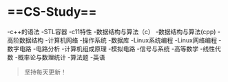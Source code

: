 # ==CS-Study==
-c++的语法
-STL容器
-c11特性
-数据结构与算法（c）
-数据结构与算法(cpp)
-高阶数据结构
-计算机网络
-操作系统
-数据库
-Linux系统编程
-Linux网络编程
-数字电路
-电路分析
-计算机组成原理
-模拟电路
-信号与系统
-高等数学
-线性代数
-概率论与数理统计
-算法题
-英语
> 坚持每天更新！

